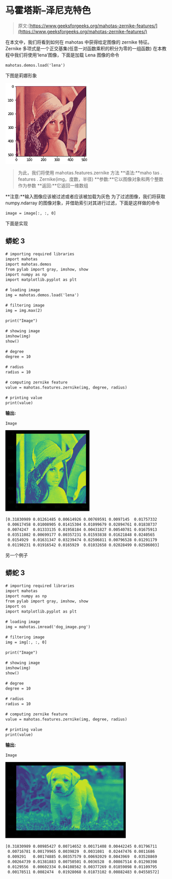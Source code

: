 # 马霍塔斯–泽尼克特色

> 原文:[https://www.geeksforgeeks.org/mahotas-zernike-features/](https://www.geeksforgeeks.org/mahotas-zernike-features/)

在本文中，我们将看到如何在 mahotas 中获得给定图像的 zernike 特征。Zernike 多项式是一个正交基集(任意一对函数乘积的积分为零的一组函数)
在本教程中我们将使用‘lena’图像，下面是加载 Lena 图像的命令

```
mahotas.demos.load('lena')
```

下图是莉娜形象

![](img/c6cf4d1584ad896c98148d7fd44b7f25.png)

> 为此，我们将使用 mahotas.features.zernike 方法
> **语法:**maho tas . features . Zernike(img，度数，半径)
> **参数:**它以图像对象和两个整数作为参数
> **返回:**它返回一维数组

**注意:**输入图像应该被过滤或者应该被加载为灰色
为了过滤图像，我们将获取 numpy.ndarray 的图像对象，并借助索引对其进行过滤，下面是这样做的命令

```
image = image[:, :, 0]
```

下面是实现

## 蟒蛇 3

```
# importing required libraries
import mahotas
import mahotas.demos
from pylab import gray, imshow, show
import numpy as np
import matplotlib.pyplot as plt

# loading image
img = mahotas.demos.load('lena')

# filtering image
img = img.max(2)

print("Image")

# showing image
imshow(img)
show()

# degree
degree = 10

# radius
radius = 10

# computing zernike feature
value = mahotas.features.zernike(img, degree, radius)

# printing value
print(value)
```

**输出:**

```
Image
```

![](img/7e2a2e3e4e2c7d3717764f78ddb13263.png)

```
[0.31830989 0.01261485 0.00614926 0.00769591 0.0097145  0.01757332
 0.00617458 0.01008905 0.01415304 0.01099679 0.02894761 0.01838737
 0.0074247  0.01333135 0.01958184 0.00431827 0.00540781 0.01675913
 0.03511082 0.00699177 0.00357231 0.01593838 0.01621848 0.0240565
 0.0154929  0.01631347 0.03239474 0.02506811 0.00796528 0.01291179
 0.01198231 0.01916542 0.0165929  0.01032658 0.02028499 0.02506003]
```

另一个例子

## 蟒蛇 3

```
# importing required libraries
import mahotas
import numpy as np
from pylab import gray, imshow, show
import os
import matplotlib.pyplot as plt

# loading image
img = mahotas.imread('dog_image.png')

# filtering image
img = img[:, :, 0]

print("Image")

# showing image
imshow(img)
show()

# degree
degree = 10

# radius
radius = 10

# computing zernike feature
value = mahotas.features.zernike(img, degree, radius)

# printing value
print(value)
```

**输出:**

```
Image
```

![](img/69c070b367f54d4895c9b3e679a941a7.png)

```
[0.31830989 0.00985427 0.00714652 0.00171408 0.00442245 0.01796711
 0.00716781 0.00179965 0.0039829  0.0031081  0.02447476 0.0011686
 0.009291   0.00174885 0.00357579 0.00692029 0.0043969  0.03528869
 0.00264739 0.01381883 0.00750501 0.0036528  0.00867514 0.01298398
 0.0129556  0.00602334 0.04108562 0.00377269 0.01859098 0.01109795
 0.00178511 0.0082474  0.01928068 0.01873102 0.00882483 0.04558572]
```
